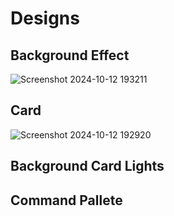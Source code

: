 # Designs

## Background Effect
![Screenshot 2024-10-12 193211](https://github.com/user-attachments/assets/b076e860-b2d3-47fc-a61e-9a1370e9e222)

## Card
![Screenshot 2024-10-12 192920](https://github.com/user-attachments/assets/a960eed4-1d31-4be8-9b46-833749f4a2d7)

## Background Card Lights

## Command Pallete
